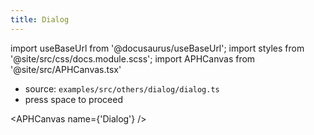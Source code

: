 ```yaml
---
title: Dialog
---
```


import useBaseUrl from '@docusaurus/useBaseUrl';
import styles from '@site/src/css/docs.module.scss';
import APHCanvas from '@site/src/APHCanvas.tsx'

- source: `examples/src/others/dialog/dialog.ts`
- press space to proceed

<APHCanvas name={'Dialog'} />

